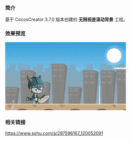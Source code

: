 ### 简介
基于 CocosCreator 3.7.0 版本创建的 **无限视差滚动背景** 工程。

### 效果预览
![image](../../../gif/202201/2022012013.gif)

### 相关链接
https://www.sohu.com/a/297596167_120052091